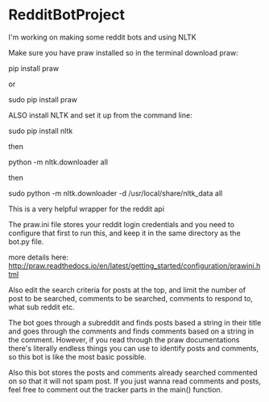 # RedditBotProject
I'm working on making some reddit bots and using NLTK

Make sure you have praw installed so in the terminal download praw:

pip install praw

or

sudo pip install praw

ALSO install NLTK and set it up from the command line:

sudo pip install nltk

then 

python -m nltk.downloader all

then

sudo python -m nltk.downloader -d /usr/local/share/nltk_data all

This is a very helpful wrapper for the reddit api

The praw.ini file stores your reddit login credentials and
you need to configure that first to run this, and keep it 
in the same directory as the bot.py file.

more details here:
http://praw.readthedocs.io/en/latest/getting_started/configuration/prawini.html

Also edit the search criteria for posts at the top, and 
limit the number of post to be searched, comments to be searched,
comments to respond to, what sub reddit etc.

The bot goes through a subreddit and finds posts based a string in
their title and goes through the comments and finds comments based
on a string in the comment.  However, if you read through the praw
documentations there's literally endless things you can use to 
identify posts and comments, so this bot is like the most basic 
possible.

Also this bot stores the posts and comments already searched commented
on so that it will not spam post.  If you just wanna read comments and
posts, feel free to comment out the tracker parts in the main() function.

